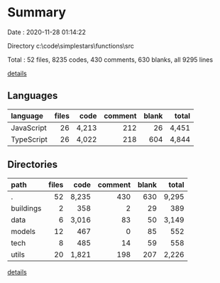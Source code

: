 # Summary

Date : 2020-11-28 01:14:22

Directory c:\code\simplestars\functions\src

Total : 52 files,  8235 codes, 430 comments, 630 blanks, all 9295 lines

[details](details.md)

## Languages
| language | files | code | comment | blank | total |
| :--- | ---: | ---: | ---: | ---: | ---: |
| JavaScript | 26 | 4,213 | 212 | 26 | 4,451 |
| TypeScript | 26 | 4,022 | 218 | 604 | 4,844 |

## Directories
| path | files | code | comment | blank | total |
| :--- | ---: | ---: | ---: | ---: | ---: |
| . | 52 | 8,235 | 430 | 630 | 9,295 |
| buildings | 2 | 358 | 2 | 29 | 389 |
| data | 6 | 3,016 | 83 | 50 | 3,149 |
| models | 12 | 467 | 0 | 85 | 552 |
| tech | 8 | 485 | 14 | 59 | 558 |
| utils | 20 | 1,821 | 198 | 207 | 2,226 |

[details](details.md)